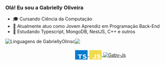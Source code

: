 ### Olá! Eu sou a Gabrielly Oliveira 

- 🎓 Cursando Ciência da Computação
- 🔭 Atualmente atuo como Jovem Aprendiz em Programação Back-End
- 🌱 Estudando Typescript, MongoDB, NestJS, C++ e outros

<div>
  <a href = "https://github.com/GabriellyOlinsc">
    
  <img height="180em" src="https://github-readme-stats.vercel.app/api?username=GabriellyOlinsc&show_icons=true&theme=github_dark&include_all_commits=true&count_private=true"/>
  <img height="180em" src="https://github-readme-stats.vercel.app/api/top-langs/?username=GabriellyOlinsc&theme=github_dark&langs_count=10&layout=compact&hide=jupyter%20notebook,portugol&exclude_repo=Portfolio-DS&card_width=290" alt="Linguagens de GabriellyOlinsc" align="left" />
</div>

<div style="display: inline_block"><br>
  <img align="center" alt="Gaby-Ts" height="30" width="40" src="https://raw.githubusercontent.com/devicons/devicon/master/icons/typescript/typescript-plain.svg">
  <img align="center" alt="Gaby-Js" height="30" width="40" src="https://raw.githubusercontent.com/devicons/devicon/master/icons/javascript/javascript-plain.svg">
  <img align="center" alt="Gaby-Js" height="30" width="40" src="https://cdn.jsdelivr.net/gh/devicons/devicon@v2.15.1/devicon.min.css">
</div>

